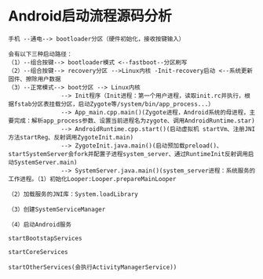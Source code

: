 # Android启动流程源码分析
    手机 --通电--> bootloader分区（硬件初始化，接收按键输入） 
    
    会有以下三种启动路径：
    （1）--组合按键--> bootloader模式 <--fastboot--分区刷写
    （2）--组合按键--> recovery分区 -->Linux内核 -Init-recovery启动 <--系统更新固件、擦除用户数据
    （3）--正常模式--> boot分区 --> Linux内核
                   --> Init程序（Init进程：第一个用户进程，读取init.rc并执行，根据fstab分区表挂载分区，启动Zygote等/system/bin/app_process...）
                   --> App_main.cpp.main()(Zygote进程，Android系统的母进程，主要完成：解析app_process参数、设置当前进程名为zygote、调用AndroidRuntime.star)
                   --> AndroidRuntime.cpp.start()(启动虚拟机 startVm、注册JNI方法startReg、反射调用ZygoteInit.main)
                   --> ZygoteInit.java.main()(启动预加载preload()、startSystemServer会fork并配置子进程system_server、通过RuntimeInit反射调用启动SystemServer.main)
                   --> SystemServer.java.main()(system_server进程：系统服务的工作进程。（1）初始化Looper:Looper.prepareMainLooper
                                                                                       （2）加载服务的JNI库：System.loadLibrary
                                                                                       （3）创建SystemServiceManager
                                                                                       （4）启动Android服务
                                                                                            startBootstapServices
                                                                                            startCoreServices
                                                                                            startOtherServices(会执行ActivityManagerService))
                   
    
